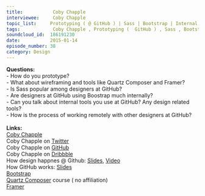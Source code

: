 ```yaml
--- 
title:           Coby Chapple 
interviewee:     Coby Chapple 
topic_list:     Prototyping ( @ GitHub ) | Sass | Bootstrap | Internal tools | Remote work
tags:            Coby Chapple , Prototyping (  GitHub ) , Sass , Bootstrap , Internal tools , Remote work
soundcloud_id:  186191230
date:           2015-01-14
episode_number: 38
category: Design
---
```


<p class="show_notes_display"><b>Questions:</b><br>- How do you prototype?<br>- What about wireframing and tools like Quartz Composer and Framer?<br>- Is Sass popular among designers at GitHub?<br>- Are designers at GitHub using Boostrap much internally?<br>- Can you talk about internal tools you use at GitHub? Any design related tools?<br>- How is the process of working remotely with other designers at GitHub?<br><br><b>Links:</b><br><a rel="nofollow" target="_blank" href="http://cobyism.com/">Coby Chapple</a><br>Coby Chapple on <a rel="nofollow" target="_blank" href="https://twitter.com/cobyism">Twitter</a><br>Coby Chapple on <a rel="nofollow" target="_blank" href="https://github.com/cobyism">GitHub</a><br>Coby Chapple on <a rel="nofollow" target="_blank" href="https://dribbble.com/cobyism">Dribbble</a><br>How design happnes @ Github: <a rel="nofollow" target="_blank" href="https://speakerdeck.com/cobyism/how-design-happens-at-github-scotlandjs-2014">Slides</a>, <a rel="nofollow" target="_blank" href="http://vimeo.com/96430140">Video</a><br>How GitHub works: <a rel="nofollow" target="_blank" href="https://speakerdeck.com/cobyism/how-github-works-github-kaigi-tokyo-2014">Slides</a><br><a rel="nofollow" target="_blank" href="http://getbootstrap.com/">Bootstrap</a><br><a rel="nofollow" target="_blank" href="http://scotthurff.com/qc/">Quartz Composer</a> course ( no affiliation)<br><a rel="nofollow" target="_blank" href="http://framerjs.com/">Framer</a></p>
